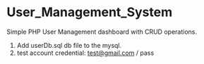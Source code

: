 # User_Management_System
Simple PHP User Management dashboard with CRUD operations.

1. Add userDb.sql db file to the mysql.
2. test account credential: test@gmail.com / pass
